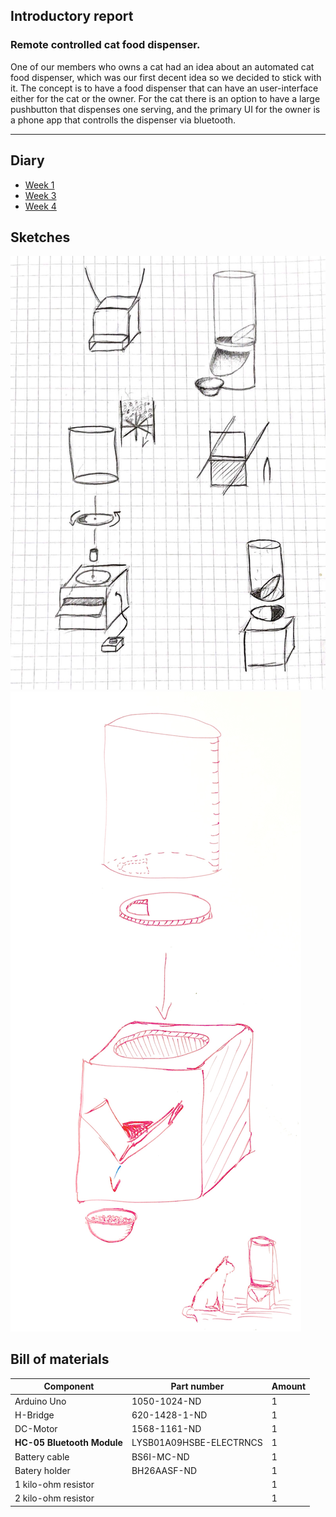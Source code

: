 ## Introductory report
### Remote controlled cat food dispenser.

One of our members who owns a cat had an idea about an automated cat food dispenser, which was our first decent idea so we decided to stick with it. The concept is to have a food dispenser that can have an user-interface either for the cat or the owner. For the cat there is an option to have a large pushbutton that dispenses one serving, and the primary UI for the owner is a phone app that controlls the dispenser via bluetooth.

---

## Diary

- [Week 1](_posts/2018-03-26-weekly-report.md)
- [Week 3](_posts/2018-04-04-weekly-report.md)
- [Week 4](_posts/2018-04-12-weekly-report.md)

## Sketches
![Picture missing](https://raw.githubusercontent.com/kpalok/Digifab/master/Images/Sketch1.jpg "Scetch One")
![Picture missing](https://raw.githubusercontent.com/kpalok/Digifab/master/Images/Sketch2.jpg "Scetch Two")

## Bill of materials

Component | Part number | Amount
--- | --- | ---
Arduino Uno | 1050-1024-ND | 1
H-Bridge | 	620-1428-1-ND | 1
DC-Motor | 	1568-1161-ND | 1
**HC-05 Bluetooth Module** | 	LYSB01A09HSBE-ELECTRNCS | 1
Battery cable | 	BS6I-MC-ND | 1
Batery holder | 	BH26AASF-ND | 1
1 kilo-ohm resistor | | 1
2 kilo-ohm resistor | | 1
